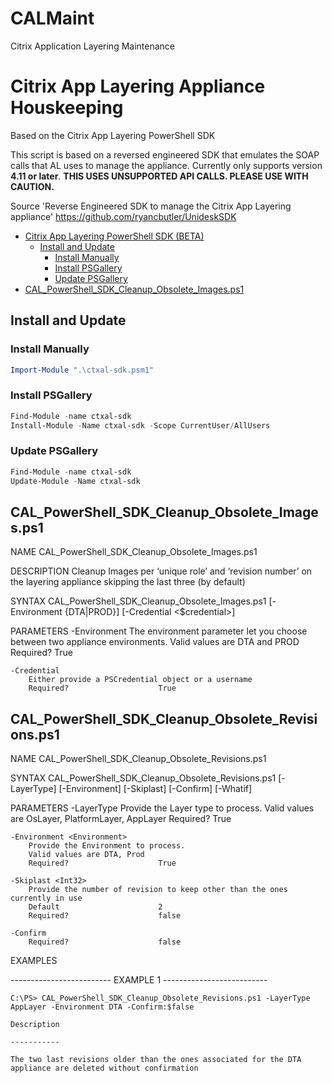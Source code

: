 # CALMaint
Citrix Application Layering Maintenance

# Citrix App Layering Appliance Houskeeping 
Based on the Citrix App Layering PowerShell SDK

This script is based on a reversed engineered SDK that emulates the SOAP calls that AL uses to manage the appliance.
Currently only supports version **4.11 or later**.  **THIS USES UNSUPPORTED API CALLS.  PLEASE USE WITH CAUTION.**

Source 'Reverse Engineered SDK to manage the Citrix App Layering appliance' https://github.com/ryancbutler/UnideskSDK

- [Citrix App Layering PowerShell SDK (BETA)](#citrix-app-layering-powershell-sdk--beta-)
  * [Install and Update](#install-and-update)
    + [Install Manually](#install-manually)
    + [Install PSGallery](#install-psgallery)
    + [Update PSGallery](#update-psgallery)
- [CAL_PowerShell_SDK_Cleanup_Obsolete_Images.ps1](#CAL_PowerShell_SDK_Cleanup_Obsolete_Images)

## Install and Update

### Install Manually

```powershell
Import-Module ".\ctxal-sdk.psm1"
```

### Install PSGallery

```powershell
Find-Module -name ctxal-sdk
Install-Module -Name ctxal-sdk -Scope CurrentUser/AllUsers
```

### Update PSGallery

```powershell
Find-Module -name ctxal-sdk
Update-Module -Name ctxal-sdk
```

## CAL_PowerShell_SDK_Cleanup_Obsolete_Images.ps1

NAME
    CAL_PowerShell_SDK_Cleanup_Obsolete_Images.ps1

DESCRIPTION
    Cleanup Images per ‘unique role’ and ‘revision number’ on the layering appliance skipping the last three (by default)

SYNTAX
    CAL_PowerShell_SDK_Cleanup_Obsolete_Images.ps1 [-Environment {DTA|PROD}] [-Credential <$credential>]

PARAMETERS
    -Environment <LayerType>
        The environment parameter let you choose between two appliance environments.
        Valid values are DTA and PROD
        Required?                    True
    
    -Credential
        Either provide a PSCredential object or a username
        Required?                    True

## CAL_PowerShell_SDK_Cleanup_Obsolete_Revisions.ps1

NAME
    CAL_PowerShell_SDK_Cleanup_Obsolete_Revisions.ps1

SYNTAX
    CAL_PowerShell_SDK_Cleanup_Obsolete_Revisions.ps1 [-LayerType] <LayerType> [-Environment] <Environment> [-Skiplast] <Int32> [-Confirm] [-Whatif]

PARAMETERS
    -LayerType <LayerType>
        Provide the Layer type to process.
        Valid values are OsLayer, PlatformLayer, AppLayer
        Required?                    True

    -Environment <Environment>
        Provide the Environment to process.
        Valid values are DTA, Prod
        Required?                    True

    -Skiplast <Int32>
        Provide the number of revision to keep other than the ones currently in use
        Default                      2   
        Required?                    false

    -Confirm
        Required?                    false


EXAMPLES

------------------------- EXAMPLE 1 --------------------------

    C:\PS> CAL_PowerShell_SDK_Cleanup_Obsolete_Revisions.ps1 -LayerType AppLayer -Environment DTA -Confirm:$false

    Description

    -----------

    The two last revisions older than the ones associated for the DTA appliance are deleted without confirmation